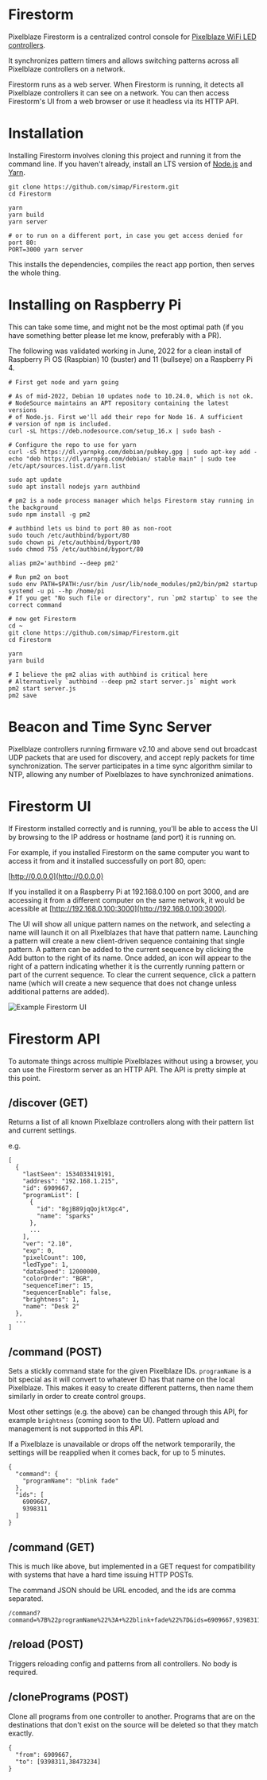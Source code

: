 Firestorm
============

Pixelblaze Firestorm is a centralized control console for [Pixelblaze WiFi LED controllers](https://www.bhencke.com/pixelblaze).

It synchronizes pattern timers and allows switching patterns across all Pixelblaze controllers on a network.

Firestorm runs as a web server. When Firestorm is running, it detects all Pixelblaze controllers it can see on a network. You can then access Firestorm's UI from a web browser or use it headless via its HTTP API.


Installation
==========

Installing Firestorm involves cloning this project and running it from the command line. If you haven't already, install an LTS version of [Node.js](https://nodejs.org/en/download/package-manager/) and [Yarn](https://classic.yarnpkg.com/lang/en/docs/install/).

```
git clone https://github.com/simap/Firestorm.git
cd Firestorm

yarn
yarn build
yarn server

# or to run on a different port, in case you get access denied for port 80:
PORT=3000 yarn server
```

This installs the dependencies, compiles the react app portion, then serves the whole thing.

Installing on Raspberry Pi
=========

This can take some time, and might not be the most optimal path (if you have something better please let me know, preferably with a PR).

The following was validated working in June, 2022 for a clean install of Raspberry Pi OS (Raspbian) 10 (buster) and 11 (bullseye) on a Raspberry Pi 4.

```
# First get node and yarn going

# As of mid-2022, Debian 10 updates node to 10.24.0, which is not ok.
# NodeSource maintains an APT repository containing the latest versions
# of Node.js. First we'll add their repo for Node 16. A sufficient
# version of npm is included.
curl -sL https://deb.nodesource.com/setup_16.x | sudo bash -

# Configure the repo to use for yarn
curl -sS https://dl.yarnpkg.com/debian/pubkey.gpg | sudo apt-key add -
echo "deb https://dl.yarnpkg.com/debian/ stable main" | sudo tee /etc/apt/sources.list.d/yarn.list

sudo apt update
sudo apt install nodejs yarn authbind

# pm2 is a node process manager which helps Firestorm stay running in the background
sudo npm install -g pm2

# authbind lets us bind to port 80 as non-root
sudo touch /etc/authbind/byport/80
sudo chown pi /etc/authbind/byport/80
sudo chmod 755 /etc/authbind/byport/80

alias pm2='authbind --deep pm2'

# Run pm2 on boot
sudo env PATH=$PATH:/usr/bin /usr/lib/node_modules/pm2/bin/pm2 startup systemd -u pi --hp /home/pi
# If you get "No such file or directory", run `pm2 startup` to see the correct command

# now get Firestorm
cd ~
git clone https://github.com/simap/Firestorm.git
cd Firestorm

yarn
yarn build

# I believe the pm2 alias with authbind is critical here
# Alternatively `authbind --deep pm2 start server.js` might work
pm2 start server.js
pm2 save

```


Beacon and Time Sync Server
=========
Pixelblaze controllers running firmware v2.10 and above send out broadcast UDP packets that are used for discovery, and accept reply packets for time synchronization. The server participates in a time sync algorithm similar to NTP, allowing any number of Pixelblazes to have synchronized animations.


Firestorm UI
=========
If Firestorm installed correctly and is running, you'll be able to access the UI by browsing to the IP address or hostname (and port) it is running on.

For example, if you installed Firestorm on the same computer you want to access it from and it installed successfully on port 80, open:

[http://0.0.0.0](http://0.0.0.0)

If you installed it on a Raspberry Pi at 192.168.0.100 on port 3000, and are accessing it from a different computer on the same network, it would be acessible at [http://192.168.0.100:3000](http://192.168.0.100:3000).

The UI will show all unique pattern names on the network, and selecting a name will launch it on all Pixelblazes that have that pattern name. Launching a pattern will create a new client-driven sequence containing that single pattern. A pattern can be added to the current sequence by clicking the Add button to the right of its name. Once added, an icon will appear to the right of a pattern indicating whether it is the currently running pattern or part of the current sequence. To clear the current sequence, click a pattern name (which will create a new sequence that does not change unless additional patterns are added).

![Example Firestorm UI](assets/Firestorm-UI.png)

Firestorm API
=========
To automate things across multiple Pixelblazes without using a browser, you can use the Firestorm server as an HTTP API. The API is pretty simple at this point.

## /discover (GET)

Returns a list of all known Pixelblaze controllers along with their pattern list and current settings.

e.g.

```
[
  {
    "lastSeen": 1534033419191,
    "address": "192.168.1.215",
    "id": 6909667,
    "programList": [
      {
        "id": "8gjB89jqQojktXgc4",
        "name": "sparks"
      },
      ...
    ],
    "ver": "2.10",
    "exp": 0,
    "pixelCount": 100,
    "ledType": 1,
    "dataSpeed": 12000000,
    "colorOrder": "BGR",
    "sequenceTimer": 15,
    "sequencerEnable": false,
    "brightness": 1,
    "name": "Desk 2"
  },
  ...
]
```

## /command (POST)

Sets a stickly command state for the given Pixelblaze IDs.
`programName` is a bit special as it will convert to whatever ID has that name on the local Pixelblaze. This makes it easy to create different patterns, then name them similarly in order to create control groups.

Most other settings (e.g. the above) can be changed through this API, for example `brightness` (coming soon to the UI). Pattern upload and management is not supported in this API.

If a Pixelblaze is unavailable or drops off the network temporarily, the settings will be reapplied when it comes back, for up to 5 minutes.

```
{
  "command": {
    "programName": "blink fade"
  },
  "ids": [
    6909667,
    9398311
  ]
}
```

## /command (GET)

This is much like above, but implemented in a GET request for compatibility with systems that have a hard time issuing HTTP POSTs.

The command JSON should be URL encoded, and the ids are comma separated.

```
/command?command=%7B%22programName%22%3A+%22blink+fade%22%7D&ids=6909667,9398311
```

## /reload (POST)

Triggers reloading config and patterns from all controllers. No body is required.


## /clonePrograms (POST)

Clone all programs from one controller to another. Programs that are on the destinations that don't exist on the source will be deleted so that they match exactly.

```
{
  "from": 6909667,
  "to": [9398311,38473234]
}

```
